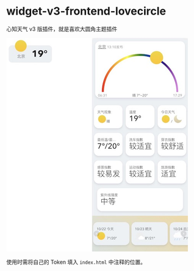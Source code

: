 # widget-v3-frontend-lovecircle

心知天气 v3 版插件，就是喜欢大圆角主题插件

![预览](./preview.jpg)

使用时需将自己的 Token 填入 `index.html` 中注释的位置。
